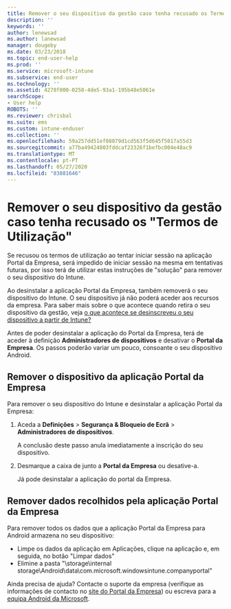 ```yaml
---
title: Remover o seu dispositivo da gestão caso tenha recusado os Termos de Utilização | Microsoft Docs
description: ''
keywords: ''
author: lenewsad
ms.author: lanewsad
manager: dougeby
ms.date: 03/23/2018
ms.topic: end-user-help
ms.prod: ''
ms.service: microsoft-intune
ms.subservice: end-user
ms.technology: ''
ms.assetid: 4278f000-0258-4de5-93a1-195b48e5061e
searchScope:
- User help
ROBOTS: ''
ms.reviewer: chrisbal
ms.suite: ems
ms.custom: intune-enduser
ms.collection: ''
ms.openlocfilehash: 59a257dd51ef08079d1cd563f5d645f5017a55d3
ms.sourcegitcommit: a77ba49424803fddcaf23326f1befbc004e48ac9
ms.translationtype: MT
ms.contentlocale: pt-PT
ms.lasthandoff: 05/27/2020
ms.locfileid: "83881646"
---
```

# <a name="remove-your-device-from-management-if-you-declined-terms-of-use"></a>Remover o seu dispositivo da gestão caso tenha recusado os "Termos de Utilização"

Se recusou os termos de utilização ao tentar iniciar sessão na aplicação Portal da Empresa, será impedido de iniciar sessão na mesma em tentativas futuras, por isso terá de utilizar estas instruções de "solução" para remover o seu dispositivo do Intune.

Ao desinstalar a aplicação Portal da Empresa, também removerá o seu dispositivo do Intune. O seu dispositivo já não poderá aceder aos recursos da empresa. Para saber mais sobre o que acontece quando retira o seu dispositivo da gestão, veja [o que acontece se desinscreveu o seu dispositivo a partir de Intune?](what-happens-if-you-unenroll-your-device-from-intune-android.md)

Antes de poder desinstalar a aplicação do Portal da Empresa, terá de aceder à definição **Administradores de dispositivos** e desativar o **Portal da Empresa**. Os passos poderão variar um pouco, consoante o seu dispositivo Android.

## <a name="removing-the-device-from-the-company-portal-app"></a>Remover o dispositivo da aplicação Portal da Empresa

Para remover o seu dispositivo do Intune e desinstalar a aplicação Portal da Empresa:

1. Aceda a **Definições** &gt; **Segurança &amp; Bloqueio de Ecrã** &gt; **Administradores de dispositivos**.

    A conclusão deste passo anula imediatamente a inscrição do seu dispositivo.

2. Desmarque a caixa de junto a **Portal da Empresa** ou desative-a.

    Já pode desinstalar a aplicação do portal da Empresa.

## <a name="removing-data-collected-by-the-company-portal-app"></a>Remover dados recolhidos pela aplicação Portal da Empresa

Para remover todos os dados que a aplicação Portal da Empresa para Android armazena no seu dispositivo:

- Limpe os dados da aplicação em Aplicações, clique na aplicação e, em seguida, no botão "Limpar dados"
- Elimine a pasta "\storage\internal storage\Android\data\com.microsoft.windowsintune.companyportal"


Ainda precisa de ajuda? Contacte o suporte da empresa (verifique as informações de contacto no [site do Portal da Empresa](https://go.microsoft.com/fwlink/?linkid=2010980)) ou escreva para a <a href="mailto:wintunedroidfbk@microsoft.com?subject=I'm having unenrolling my Android device&body=Describe the issue you're experiencing here.">equipa Android da Microsoft</a>.
